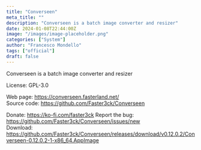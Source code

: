 ```yaml
---
title: "Converseen"
meta_title: ""
description: "Converseen is a batch image converter and resizer"
date: 2024-01-08T22:44:00Z
image: "/images/image-placeholder.png"
categories: ["System"]
author: "Francesco Mondello"
tags: ["official"]
draft: false
---
```


Converseen is a batch image converter and resizer

License: GPL-3.0

Web page: https://converseen.fasterland.net/  
Source code: https://github.com/Faster3ck/Converseen

Donate: https://ko-fi.com/faster3ck
Report the bug: https://github.com/Faster3ck/Converseen/issues/new  
Download: https://github.com/Faster3ck/Converseen/releases/download/v0.12.0.2/Converseen-0.12.0.2-1-x86_64.AppImage
